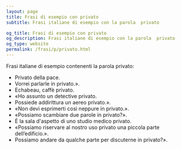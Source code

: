 ```yaml
---
layout: page
title: Frasi di esempio con privato 
subtitle: Frasi italiane di esempio con la parola  privato

og_title: Frasi di esempio con privato 
og_description: Frasi italiane di esempio con la parola  privato
og_type: website
permalink: /frasi/p/privato.html
---
```


Frasi italiane di esempio contenenti la parola privato:


- Privato della pace.
- Vorrei parlarle in privato.».
- Echabeau, caffè privato.
- «Ho assunto un detective privato.
- Possiede addirittura un aereo privato.».
- «Non devi esprimerti così neppure in privato.».
- «Possiamo scambiare due parole in privato?».
- È la sala d'aspetto di uno studio medico privato.
- «Possiamo riservare al nostro uso privato una piccola parte dell’edificio.».
- Possiamo andare da qualche parte per discuterne in privato?».
